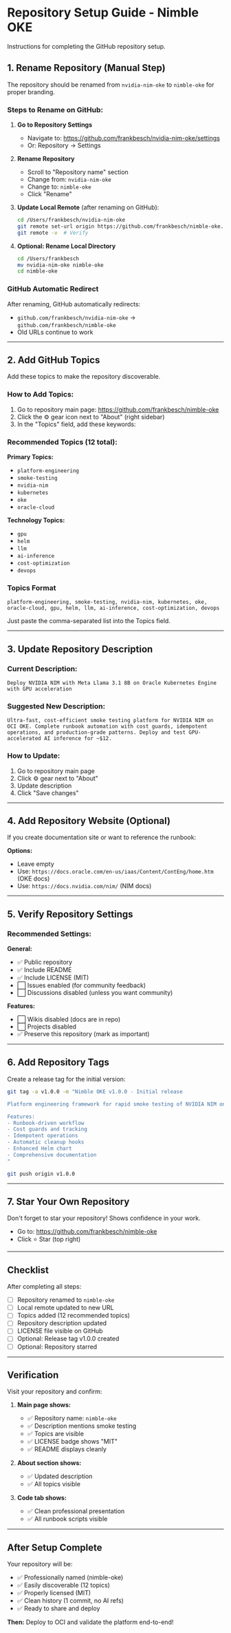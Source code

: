 # Repository Setup Guide - Nimble OKE

Instructions for completing the GitHub repository setup.

## 1. Rename Repository (Manual Step)

The repository should be renamed from `nvidia-nim-oke` to `nimble-oke` for proper branding.

### Steps to Rename on GitHub:

1. **Go to Repository Settings**
   - Navigate to: https://github.com/frankbesch/nvidia-nim-oke/settings
   - Or: Repository → Settings

2. **Rename Repository**
   - Scroll to "Repository name" section
   - Change from: `nvidia-nim-oke`
   - Change to: `nimble-oke`
   - Click "Rename"

3. **Update Local Remote** (after renaming on GitHub):
   ```bash
   cd /Users/frankbesch/nvidia-nim-oke
   git remote set-url origin https://github.com/frankbesch/nimble-oke.git
   git remote -v  # Verify
   ```

4. **Optional: Rename Local Directory**
   ```bash
   cd /Users/frankbesch
   mv nvidia-nim-oke nimble-oke
   cd nimble-oke
   ```

### GitHub Automatic Redirect

After renaming, GitHub automatically redirects:
- `github.com/frankbesch/nvidia-nim-oke` → `github.com/frankbesch/nimble-oke`
- Old URLs continue to work

---

## 2. Add GitHub Topics

Add these topics to make the repository discoverable.

### How to Add Topics:

1. Go to repository main page: https://github.com/frankbesch/nimble-oke
2. Click the ⚙️ gear icon next to "About" (right sidebar)
3. In the "Topics" field, add these keywords:

### Recommended Topics (12 total):

**Primary Topics:**
- `platform-engineering`
- `smoke-testing`
- `nvidia-nim`
- `kubernetes`
- `oke`
- `oracle-cloud`

**Technology Topics:**
- `gpu`
- `helm`
- `llm`
- `ai-inference`
- `cost-optimization`
- `devops`

### Topics Format

```
platform-engineering, smoke-testing, nvidia-nim, kubernetes, oke, oracle-cloud, gpu, helm, llm, ai-inference, cost-optimization, devops
```

Just paste the comma-separated list into the Topics field.

---

## 3. Update Repository Description

### Current Description:
```
Deploy NVIDIA NIM with Meta Llama 3.1 8B on Oracle Kubernetes Engine with GPU acceleration
```

### Suggested New Description:
```
Ultra-fast, cost-efficient smoke testing platform for NVIDIA NIM on OCI OKE. Complete runbook automation with cost guards, idempotent operations, and production-grade patterns. Deploy and test GPU-accelerated AI inference for ~$12.
```

### How to Update:

1. Go to repository main page
2. Click ⚙️ gear next to "About"
3. Update description
4. Click "Save changes"

---

## 4. Add Repository Website (Optional)

If you create documentation site or want to reference the runbook:

**Options:**
- Leave empty
- Use: `https://docs.oracle.com/en-us/iaas/Content/ContEng/home.htm` (OKE docs)
- Use: `https://docs.nvidia.com/nim/` (NIM docs)

---

## 5. Verify Repository Settings

### Recommended Settings:

**General:**
- ✅ Public repository
- ✅ Include README
- ✅ Include LICENSE (MIT)
- ⬜ Issues enabled (for community feedback)
- ⬜ Discussions disabled (unless you want community)

**Features:**
- ⬜ Wikis disabled (docs are in repo)
- ⬜ Projects disabled
- ✅ Preserve this repository (mark as important)

---

## 6. Add Repository Tags

Create a release tag for the initial version:

```bash
git tag -a v1.0.0 -m "Nimble OKE v1.0.0 - Initial release

Platform engineering framework for rapid smoke testing of NVIDIA NIM on OCI OKE.

Features:
- Runbook-driven workflow
- Cost guards and tracking
- Idempotent operations
- Automatic cleanup hooks
- Enhanced Helm chart
- Comprehensive documentation
"

git push origin v1.0.0
```

---

## 7. Star Your Own Repository

Don't forget to star your repository! Shows confidence in your work.

- Go to: https://github.com/frankbesch/nimble-oke
- Click ⭐ Star (top right)

---

## Checklist

After completing all steps:

- [ ] Repository renamed to `nimble-oke`
- [ ] Local remote updated to new URL
- [ ] Topics added (12 recommended topics)
- [ ] Repository description updated
- [ ] LICENSE file visible on GitHub
- [ ] Optional: Release tag v1.0.0 created
- [ ] Optional: Repository starred

---

## Verification

Visit your repository and confirm:

1. **Main page shows:**
   - ✅ Repository name: `nimble-oke`
   - ✅ Description mentions smoke testing
   - ✅ Topics are visible
   - ✅ LICENSE badge shows "MIT"
   - ✅ README displays cleanly

2. **About section shows:**
   - ✅ Updated description
   - ✅ All topics visible

3. **Code tab shows:**
   - ✅ Clean professional presentation
   - ✅ All runbook scripts visible

---

## After Setup Complete

Your repository will be:
- ✅ Professionally named (nimble-oke)
- ✅ Easily discoverable (12 topics)
- ✅ Properly licensed (MIT)
- ✅ Clean history (1 commit, no AI refs)
- ✅ Ready to share and deploy

**Then:** Deploy to OCI and validate the platform end-to-end!

